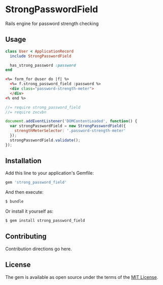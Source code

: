 # StrongPasswordField
Rails engine for password strength checking

## Usage

```ruby
class User < ApplicationRecord
  include StrongPasswordField

  has_strong_password :password
end
```

```html
<%= form_for @user do |f| %>
  <%= f.strong_password_field :password %>
  <div class="password-strength-meter">
  </div>
<% end %>
```

```javascript
//= require strong_password_field
//= require zxcvbn

document.addEventListener('DOMContentLoaded', function() {
  var strongPasswordField = new StrongPasswordField({
    strengthMeterSelector: '.password-strength-meter'
  });
  strongPasswordField.validate();
});
```

## Installation
Add this line to your application's Gemfile:

```ruby
gem 'strong_password_field'
```

And then execute:
```bash
$ bundle
```

Or install it yourself as:
```bash
$ gem install strong_password_field
```

## Contributing
Contribution directions go here.

## License
The gem is available as open source under the terms of the [MIT License](https://opensource.org/licenses/MIT).
